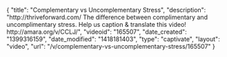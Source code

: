 {
    "title": "Complementary vs Uncomplementary Stress",
    "description": "http:\/\/thriveforward.com\/ The difference between complimentary and uncomplimentary stress. Help us caption & translate this video! http:\/\/amara.org\/v\/CCLJ\/",
    "videoid": "165507",
    "date_created": "1399316159",
    "date_modified": "1418181403",
    "type": "captivate",
    "layout": "video",
    "url": "\/v\/complementary-vs-uncomplementary-stress\/165507"
}